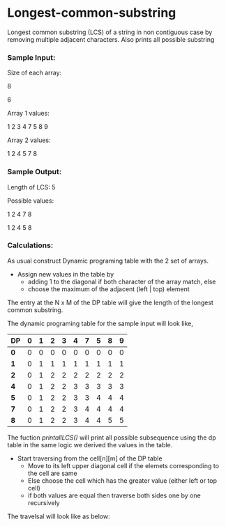 # Longest-common-substring
Longest common substring (LCS) of a string in non contiguous case by removing multiple adjacent characters.
Also prints all possible substring


### Sample Input:
Size of each array:

8

6

Array 1 values: 

1 2 3 4 7 5 8 9

Array 2 values: 

1 2 4 5 7 8

### Sample Output:
Length of LCS: 5

Possible values: 

1 2 4 7 8 

1 2 4 5 8 

### Calculations:
As usual construct Dynamic programing table with the 2 set of arrays.
* Assign new values in the table by  
  * adding 1 to the diagonal if both character of the array match, else 
  * choose the maximum of the adjacent (left | top) element

The entry at the N x M of the DP table will give the length of the longest common substring.

The dynamic programing table for the sample input will look like,

|  DP |  0  |  1  |  2  |  3  |  4  |  7  |  5  |  8  |  9  |
|-----|:---:|:---:|:---:|:---:|:---:|:---:|:---:|:---:|:---:|
|**0**|  0  |  0  |  0  |  0  |  0  |  0  |  0  |  0  |  0  |
|**1**|  0  |  1  |  1  |  1  |  1  |  1  |  1  |  1  |  1  |
|**2**|  0  |  1  |  2  |  2  |  2  |  2  |  2  |  2  |  2  |
|**4**|  0  |  1  |  2  |  2  |  3  |  3  |  3  |  3  |  3  |
|**5**|  0  |  1  |  2  |  2  |  3  |  3  |  4  |  4  |  4  |
|**7**|  0  |  1  |  2  |  2  |  3  |  4  |  4  |  4  |  4  |
|**8**|  0  |  1  |  2  |  2  |  3  |  4  |  4  |  5  |  5  |

The fuction *printallLCS()* will print all possible subsequence using the dp table in the same logic we derived the values in the table.

* Start traversing from the cell[n][m] of the DP table
  * Move to its left upper diagonal cell if the elemets corresponding to the cell are same
  * Else choose the cell which has the greater value (either left or top cell) 
   * if both values are equal then traverse both sides one by one recursively

The travelsal will look like as below:
 
